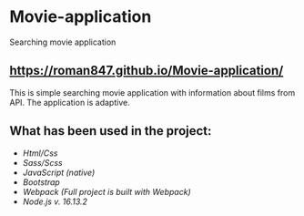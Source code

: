# Movie-application

Searching movie application

## https://roman847.github.io/Movie-application/

This is simple searching movie application with information about films from API. The application is adaptive.

## What has been used in the project:

- _Html/Css_
- _Sass/Scss_
- _JavaScript (native)_
- _Bootstrap_
- _Webpack (Full project is built with Webpack)_
- _Node.js v. 16.13.2_
